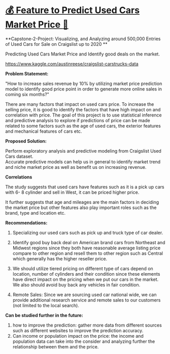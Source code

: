 # [:moneybag: Feature to Predict Used Cars Market Price :car:](https://ahmadosman.com/BestCarDeal/)

**Capstone-2-Project: Visualizing, and Analyzing around 500,000 Entries of Used Cars for Sale on Craigslist up to 2020 **

Predicting Used Cars Market Price and Identify good deals on the market.

https://www.kaggle.com/austinreese/craigslist-carstrucks-data


**Problem Statement:**

"How to increase sales revenue by 10% by utilizing market price prediction model to identify good price point in order to generate more online sales in coming six months?"

There are many factors that impact on used cars price. To increase the selling price, it is good to identify the factors that have high impact on and correlation with price. The goal of this project is to use statistical inference and predictive analysis to explore if predictions of price can be made related to some factors such as the age of used cars, the exterior features and mechanical features of cars etc.  

**Proposed Solution:**

Perform exploratory analysis and predictive modeling from Craigslist Used Cars dataset.     
Accurate predictive models can help us in general to identify market trend and niche market price as well as benefit us on increasing revenue.

**Correlations**

The study suggests that used cars have features such as it is a pick up cars with 6- 8 cylinder and sell in West, it can be priced higher price. 

It further suggests that age and mileages are the main factors in deciding the market price but other features also play important roles such as the brand, type and location etc.

**Recommendations:**
1. Specializing our used cars such as pick up and truck type of car dealer.

2. Identify good buy back deal on American brand cars from Northeast and Midwest regions since they both have reasonable average listing price compare to other region and resell them to other region such as Central which generally has the higher reseller price.

3. We should utilize tiered pricing on different type of cars depend on location, number of cylinders and their condition since these elements have direct impact on the pricing when we put our cars in the market. We also should avoid buy back any vehicles in fair condition.

4. Remote Sales: Since we are sourcing used car national wide, we can provide additional research service and remote sales to our customers (not limited to the local search).

**Can be studied further in the future:**
1. how to improve the prediction: gather more data from different sources such as different websites to improve the prediction accuracy. 
2. Can income or population impact on the price: the income and population data can take into the consider and analyzing further the relationship between them and the price. 

